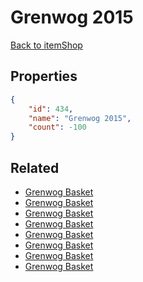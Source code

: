 # Grenwog 2015

<no description available>

[Back to itemShop](../item-shops.md)

## Properties

```json
{
    "id": 434,
    "name": "Grenwog 2015",
    "count": -100
}
```

## Related

- [Grenwog Basket](../items/13725-grenwog-basket.md)
- [Grenwog Basket](../items/13726-grenwog-basket.md)
- [Grenwog Basket](../items/13727-grenwog-basket.md)
- [Grenwog Basket](../items/13728-grenwog-basket.md)
- [Grenwog Basket](../items/13729-grenwog-basket.md)
- [Grenwog Basket](../items/13730-grenwog-basket.md)
- [Grenwog Basket](../items/13731-grenwog-basket.md)
- [Grenwog Basket](../items/13732-grenwog-basket.md)

